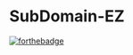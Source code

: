 # SubDomain-EZ
[![forthebadge](https://forthebadge.com/images/badges/you-didnt-ask-for-this.svg)](https://forthebadge.com)
